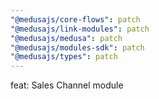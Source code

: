 ```yaml
---
"@medusajs/core-flows": patch
"@medusajs/link-modules": patch
"@medusajs/medusa": patch
"@medusajs/modules-sdk": patch
"@medusajs/types": patch
---
```


feat: Sales Channel module
